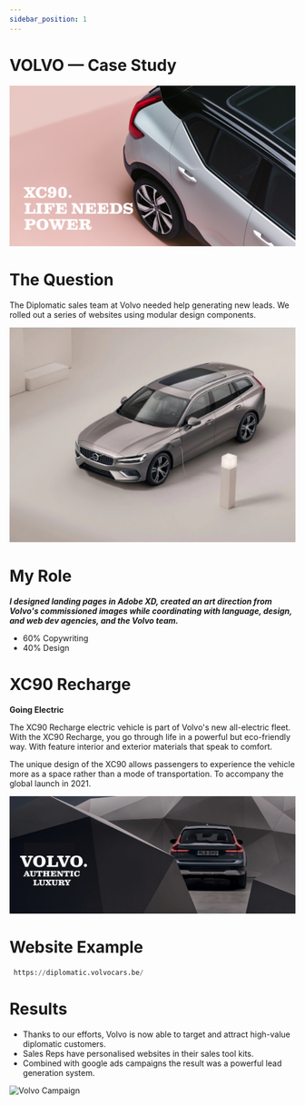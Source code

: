 ```yaml
---
sidebar_position: 1
---
```

# VOLVO — Case Study

![Volvo Tagline](../static/img/Volvo.png)

# The Question
 
The Diplomatic sales team at Volvo needed help generating new leads. We rolled out a series of websites using modular design components. 

![Volvo Prop](../static/img/Volvo1.png)
# My Role 

  ***I designed landing pages in Adobe XD, created an art direction from Volvo's commissioned images while coordinating with language, design, and web dev agencies, and the Volvo team.***

 - 60% Copywriting
 - 40% Design

# XC90 Recharge

**Going Electric**

The XC90 Recharge electric vehicle is part of Volvo's new all-electric fleet. With the XC90 Recharge, you go through life in a powerful but eco-friendly way. With feature interior and exterior materials that speak to comfort. 

The unique design of the XC90 allows passengers to experience the vehicle more as a space rather than a mode of transportation. To accompany the global launch in 2021. 

![Authentic luxury](../static/img/Volvo2.png)

# Website Example

```python
 https://diplomatic.volvocars.be/
````

# Results

- Thanks to our efforts, Volvo is now able to target and attract high-value diplomatic customers. 
- Sales Reps have personalised websites in their sales tool kits. 
- Combined with google ads campaigns the result was a powerful lead generation system. 

![Volvo Campaign](../static/img/Volvo3.png)